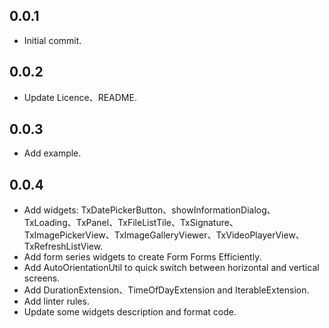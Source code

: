 ## 0.0.1

* Initial commit.

## 0.0.2

* Update Licence、README.

## 0.0.3
* Add example.

## 0.0.4
* Add widgets: TxDatePickerButton、showInformationDialog、TxLoading、TxPanel、TxFileListTile、TxSignature、TxImagePickerView、TxImageGalleryViewer、TxVideoPlayerView、TxRefreshListView.
* Add form series widgets to create Form Forms Efficiently.
* Add AutoOrientationUtil to quick switch between horizontal and vertical screens.
* Add DurationExtension、TimeOfDayExtension and IterableExtension.
* Add linter rules.
* Update some widgets description and format code.